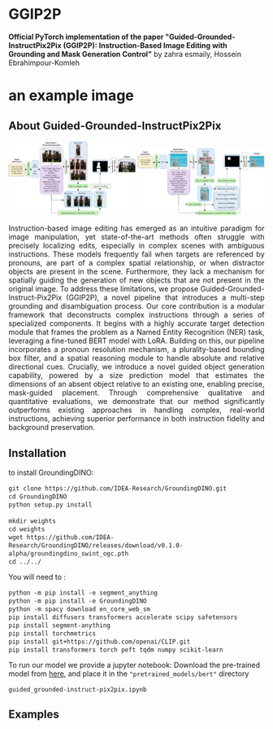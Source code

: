 # GGIP2P

**Official PyTorch implementation of the paper "Guided-Grounded-InstructPix2Pix (GGIP2P): Instruction-Based Image Editing with Grounding and Mask Generation Control"** by zahra esmaily, Hossein Ebrahimpour-Komleh
# an example image

## About Guided-Grounded-InstructPix2Pix
<p align="center">
  <img src="imgs/main_architecture_for_relative.png" alt="relative_arch" width="250" />
  <img src="imgs/main_architecture_for_add.png" alt="add_arch" width="250" />
</p>
<p align="justify">
Instruction-based image editing has emerged as an intuitive paradigm for image manipulation, yet state-of-the-art methods often struggle with precisely localizing edits, especially in complex scenes with ambiguous instructions. These models frequently fail when targets are referenced by pronouns, are part of a complex spatial relationship, or when distractor objects are present in the scene. Furthermore, they lack a mechanism for spatially guiding the generation of new objects that are not present in the original image. To address these limitations, we propose Guided-Grounded-Instruct-Pix2Pix (GGIP2P), a novel pipeline that introduces a multi-step grounding and disambiguation process. Our core contribution is a modular framework that deconstructs complex instructions through a series of specialized components. It begins with a highly accurate target detection module that frames the problem as a Named Entity Recognition (NER) task, leveraging a fine-tuned BERT model with LoRA. Building on this, our pipeline incorporates a pronoun resolution mechanism, a plurality-based bounding box filter, and a spatial reasoning module to handle absolute and relative directional cues. Crucially, we introduce a novel guided object generation capability, powered by a size prediction model that estimates the dimensions of an absent object relative to an existing one, enabling precise, mask-guided placement. Through comprehensive qualitative and quantitative evaluations, we demonstrate that our method significantly outperforms existing approaches in handling complex, real-world instructions, achieving superior performance in both instruction fidelity and background preservation.
</p>

## Installation
to install GroundingDINO:

	git clone https://github.com/IDEA-Research/GroundingDINO.git
	cd GroundingDINO
	python setup.py install
	
	mkdir weights
	cd weights
	wget https://github.com/IDEA-Research/GroundingDINO/releases/download/v0.1.0-alpha/groundingdino_swint_ogc.pth
	cd ../../


You will need to :

	python -m pip install -e segment_anything
	python -m pip install -e GroundingDINO
	python -m spacy download en_core_web_sm
	pip install diffusers transformers accelerate scipy safetensors
	pip install segment-anything
	pip install torchmetrics
	pip install git+https://github.com/openai/CLIP.git
	pip install transformers torch peft tqdm numpy scikit-learn

To run our model we provide a jupyter notebook:
Download the pre-trained model from [here](https://drive.google.com/), and place it in the `"pretrained_models/bert"` directory

	guided_grounded-instruct-pix2pix.ipynb

## Examples
